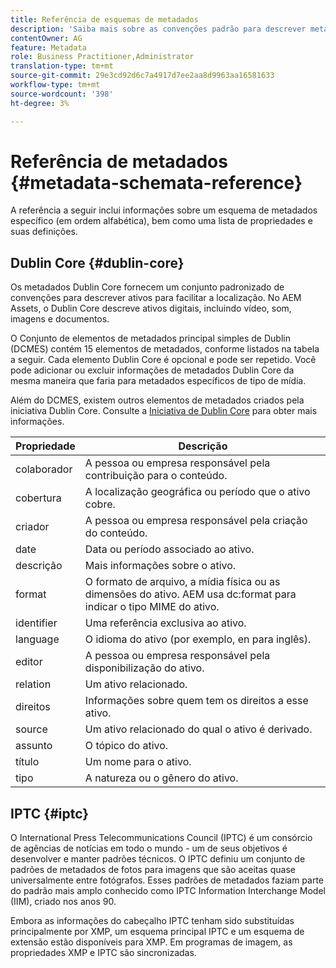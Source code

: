 ```yaml
---
title: Referência de esquemas de metadados
description: 'Saiba mais sobre as convenções padrão para descrever metadados de ativos, incluindo Dublin Core, IPTC e outros esquemas de metadados. '
contentOwner: AG
feature: Metadata
role: Business Practitioner,Administrator
translation-type: tm+mt
source-git-commit: 29e3cd92d6c7a4917d7ee2aa8d9963aa16581633
workflow-type: tm+mt
source-wordcount: '398'
ht-degree: 3%

---
```



# Referência de metadados {#metadata-schemata-reference}

A referência a seguir inclui informações sobre um esquema de metadados específico (em ordem alfabética), bem como uma lista de propriedades e suas definições.

## Dublin Core {#dublin-core}

Os metadados Dublin Core fornecem um conjunto padronizado de convenções para descrever ativos para facilitar a localização. No AEM Assets, o Dublin Core descreve ativos digitais, incluindo vídeo, som, imagens e documentos.

O Conjunto de elementos de metadados principal simples de Dublin (DCMES) contém 15 elementos de metadados, conforme listados na tabela a seguir. Cada elemento Dublin Core é opcional e pode ser repetido. Você pode adicionar ou excluir informações de metadados Dublin Core da mesma maneira que faria para metadados específicos de tipo de mídia.

Além do DCMES, existem outros elementos de metadados criados pela iniciativa Dublin Core. Consulte a [Iniciativa de Dublin Core](http://dublincore.org/) para obter mais informações.

| Propriedade | Descrição |
|---|---|
| colaborador | A pessoa ou empresa responsável pela contribuição para o conteúdo. |
| cobertura | A localização geográfica ou período que o ativo cobre. |
| criador | A pessoa ou empresa responsável pela criação do conteúdo. |
| date | Data ou período associado ao ativo. |
| descrição | Mais informações sobre o ativo. |
| format | O formato de arquivo, a mídia física ou as dimensões do ativo. AEM usa dc:format para indicar o tipo MIME do ativo. |
| identifier | Uma referência exclusiva ao ativo. |
| language | O idioma do ativo (por exemplo, en para inglês). |
| editor | A pessoa ou empresa responsável pela disponibilização do ativo. |
| relation | Um ativo relacionado. |
| direitos | Informações sobre quem tem os direitos a esse ativo. |
| source | Um ativo relacionado do qual o ativo é derivado. |
| assunto | O tópico do ativo. |
| título | Um nome para o ativo. |
| tipo | A natureza ou o gênero do ativo. |

## IPTC {#iptc}

O International Press Telecommunications Council (IPTC) é um consórcio de agências de notícias em todo o mundo - um de seus objetivos é desenvolver e manter padrões técnicos. O IPTC definiu um conjunto de padrões de metadados de fotos para imagens que são aceitas quase universalmente entre fotógrafos. Esses padrões de metadados faziam parte do padrão mais amplo conhecido como IPTC Information Interchange Model (IIM), criado nos anos 90.

Embora as informações do cabeçalho IPTC tenham sido substituídas principalmente por XMP, um esquema principal IPTC e um esquema de extensão estão disponíveis para XMP. Em programas de imagem, as propriedades XMP e IPTC são sincronizadas.
